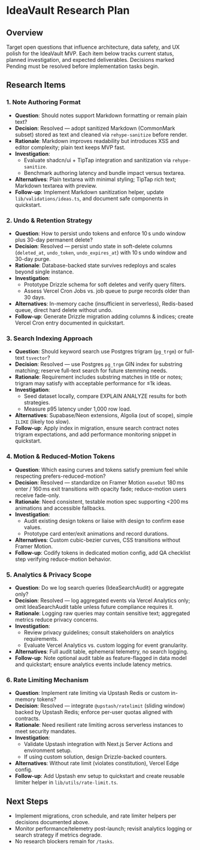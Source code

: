 # IdeaVault Research Plan

## Overview
Target open questions that influence architecture, data safety, and UX polish for the IdeaVault MVP. Each item below tracks current status, planned investigation, and expected deliverables. Decisions marked Pending must be resolved before implementation tasks begin.

## Research Items

### 1. Note Authoring Format
- **Question**: Should notes support Markdown formatting or remain plain text?
- **Decision**: Resolved — adopt sanitized Markdown (CommonMark subset) stored as text and cleaned via `rehype-sanitize` before render.
- **Rationale**: Markdown improves readability but introduces XSS and editor complexity; plain text keeps MVP fast.
- **Investigation**:
  - Evaluate shadcn/ui + TipTap integration and sanitization via `rehype-sanitize`.
  - Benchmark authoring latency and bundle impact versus textarea.
- **Alternatives**: Plain textarea with minimal styling; TipTap rich text; Markdown textarea with preview.
- **Follow-up**: Implement Markdown sanitization helper, update `lib/validations/ideas.ts`, and document safe components in quickstart.

### 2. Undo & Retention Strategy
- **Question**: How to persist undo tokens and enforce 10 s undo window plus 30-day permanent delete?
- **Decision**: Resolved — persist undo state in soft-delete columns (`deleted_at`, `undo_token`, `undo_expires_at`) with 10 s undo window and 30-day purge.
- **Rationale**: Database-backed state survives redeploys and scales beyond single instance.
- **Investigation**:
  - Prototype Drizzle schema for soft deletes and verify query filters.
  - Assess Vercel Cron Jobs vs. job queue to purge records older than 30 days.
- **Alternatives**: In-memory cache (insufficient in serverless), Redis-based queue, direct hard delete without undo.
- **Follow-up**: Generate Drizzle migration adding columns & indices; create Vercel Cron entry documented in quickstart.

### 3. Search Indexing Approach
- **Question**: Should keyword search use Postgres trigram (`pg_trgm`) or full-text `tsvector`?
- **Decision**: Resolved — use Postgres `pg_trgm` GIN index for substring matching; reserve full-text search for future stemming needs.
- **Rationale**: Requirement includes substring matches in title or notes; trigram may satisfy with acceptable performance for ≤1k ideas.
- **Investigation**:
  - Seed dataset locally, compare EXPLAIN ANALYZE results for both strategies.
  - Measure p95 latency under 1,000 row load.
- **Alternatives**: Supabase/Neon extensions, Algolia (out of scope), simple `ILIKE` (likely too slow).
- **Follow-up**: Apply index in migration, ensure search contract notes trigram expectations, and add performance monitoring snippet in quickstart.

### 4. Motion & Reduced-Motion Tokens
- **Question**: Which easing curves and tokens satisfy premium feel while respecting prefers-reduced-motion?
- **Decision**: Resolved — standardize on Framer Motion `easeOut` 180 ms enter / 160 ms exit transitions with opacity fade; reduce-motion users receive fade-only.
- **Rationale**: Need consistent, testable motion spec supporting <200 ms animations and accessible fallbacks.
- **Investigation**:
  - Audit existing design tokens or liaise with design to confirm ease values.
  - Prototype card enter/exit animations and record durations.
- **Alternatives**: Custom cubic-bezier curves, CSS transitions without Framer Motion.
- **Follow-up**: Codify tokens in dedicated motion config, add QA checklist step verifying reduce-motion behavior.

### 5. Analytics & Privacy Scope
- **Question**: Do we log search queries (IdeaSearchAudit) or aggregate only?
- **Decision**: Resolved — log aggregated events via Vercel Analytics only; omit IdeaSearchAudit table unless future compliance requires it.
- **Rationale**: Logging raw queries may contain sensitive text; aggregated metrics reduce privacy concerns.
- **Investigation**:
  - Review privacy guidelines; consult stakeholders on analytics requirements.
  - Evaluate Vercel Analytics vs. custom logging for event granularity.
- **Alternatives**: Full audit table, ephemeral telemetry, no search logging.
- **Follow-up**: Note optional audit table as feature-flagged in data model and quickstart; ensure analytics events include latency metrics.

### 6. Rate Limiting Mechanism
- **Question**: Implement rate limiting via Upstash Redis or custom in-memory tokens?
- **Decision**: Resolved — integrate `@upstash/ratelimit` (sliding window) backed by Upstash Redis; enforce per-user quotas aligned with contracts.
- **Rationale**: Need resilient rate limiting across serverless instances to meet security mandates.
- **Investigation**:
  - Validate Upstash integration with Next.js Server Actions and environment setup.
  - If using custom solution, design Drizzle-backed counters.
- **Alternatives**: Without rate limit (violates constitution), Vercel Edge config.
- **Follow-up**: Add Upstash env setup to quickstart and create reusable limiter helper in `lib/utils/rate-limit.ts`.

## Next Steps
- Implement migrations, cron schedule, and rate limiter helpers per decisions documented above.
- Monitor performance/telemetry post-launch; revisit analytics logging or search strategy if metrics degrade.
- No research blockers remain for `/tasks`.
